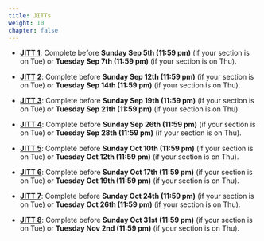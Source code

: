 ```yaml
---
title: JITTs
weight: 10
chapter: false
---
```


- **[JITT 1](https://forms.gle/7yAgw1GpXTGXDg4U8)**: Complete before **Sunday Sep 5th (11:59 pm)** (if your section is on Tue) or **Tuesday Sep 7th (11:59 pm)** (if your section is on Thu).

- **[JITT 2](https://forms.gle/atbUTPiXeSESFBe39)**: Complete before **Sunday Sep 12th (11:59 pm)** (if your section is on Tue) or **Tuesday Sep 14th (11:59 pm)** (if your section is on Thu).

- **[JITT 3](https://forms.gle/Y6mzmbA3iaA5ewPR8)**: Complete before **Sunday Sep 19th (11:59 pm)** (if your section is on Tue) or **Tuesday Sep 21th (11:59 pm)** (if your section is on Thu).

- **[JITT 4](https://forms.gle/7Y6TaDH9GYezcnmB7)**: Complete before **Sunday Sep 26th (11:59 pm)** (if your section is on Tue) or **Tuesday Sep 28th (11:59 pm)** (if your section is on Thu).

- **[JITT 5](https://forms.gle/p9iEbgHW1Z74fbHr8)**: Complete before **Sunday Oct 10th (11:59 pm)** (if your section is on Tue) or **Tuesday Oct 12th (11:59 pm)** (if your section is on Thu).

- **[JITT 6](https://forms.gle/wUiFSPsoyitXk9896)**: Complete before **Sunday Oct 17th (11:59 pm)** (if your section is on Tue) or **Tuesday Oct 19th (11:59 pm)** (if your section is on Thu).

- **[JITT 7](https://forms.gle/VaaewnqMvSaScZ1T9)**: Complete before **Sunday Oct 24th (11:59 pm)** (if your section is on Tue) or **Tuesday Oct 26th (11:59 pm)** (if your section is on Thu).

- **[JITT 8](https://forms.gle/ZhBQcn3mNTYdT3bR9)**: Complete before **Sunday Oct 31st (11:59 pm)** (if your section is on Tue) or **Tuesday Nov 2nd (11:59 pm)** (if your section is on Thu).